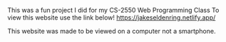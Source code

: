 This was a fun project I did for my CS-2550 Web Programming Class
To view this website use the link below!
https://jakeseldenring.netlify.app/

This website was made to be viewed on a computer not a smartphone. 


